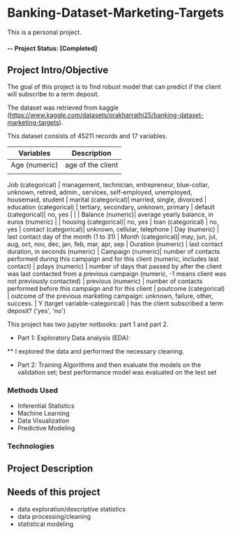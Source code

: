 # Banking-Dataset-Marketing-Targets
This is a personal project. 
#### -- Project Status: [Completed]
## Project Intro/Objective
The goal of this project is to find robust model that can predict if the client will subscribe to a term deposit.


The dataset was retrieved from kaggle (https://www.kaggle.com/datasets/prakharrathi25/banking-dataset-marketing-targets). 

This dataset consists of 45211 records and 17 variables. 

Variables | Description
--- | --- 
Age (numeric) | age of the client
    |
 
Job (categorical) | management, technician, entrepreneur, blue-collar, unknown, retired, admin., services, self-employed, unemployed, housemaid, student
   |
marital (categorical)| married, single, divorced
   |
education (categorical) | tertiary, secondary, unknown, primary
   |
default (categorical)| no, yes
   |   |   |
Balance (numeric)| average yearly balance, in euros (numeric) 
   |   |
housing (categorical)| no, yes
   |
loan (categorical) | no, yes
   |
contact (categorical)| unknown, cellular, telephone
   |
Day (numeric) | last contact day of the month (1 to 31)
   |
Month (categorical)| may, jun, jul, aug, oct, nov, dec, jan, feb, mar, apr, sep
   |
Duration (numeric) | last contact duration, in seconds (numeric)
   |
Campaign (numeric)| number of contacts performed during this campaign and for this client (numeric, includes last contact)
   |
pdays (numeric) | number of days that passed by after the client was last contacted from a previous campaign (numeric, -1 means client was not previously contacted)
   |
previous (numeric) | number of contacts performed before this campaign and for this client
   |
poutcome (categorical) | outcome of the previous marketing campaign: unknown, failure, other, success.
   |
Y (target variable-categorical) | has the client subscribed a term deposit? ('yes', 'no')







This project has two jupyter notbooks: part 1 and part 2.

* Part 1: Exploratory Data analysis (EDA): 

** I explored the data and performed the necessary cleaning. 

* Part 2: Training Algorithms and then evaluate the models on the validation set; best performance model was evaluated on the test set

### Methods Used
* Inferential Statistics
* Machine Learning
* Data Visualization
* Predictive Modeling


### Technologies



## Project Description

 
## Needs of this project

- data exploration/descriptive statistics
- data processing/cleaning
- statistical modeling

